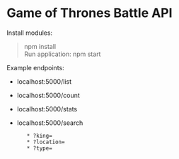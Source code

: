 # Game of Thrones Battle API

Install modules:
> npm install   
Run application:
> npm start     

Example endpoints:
- localhost:5000/list
- localhost:5000/count
- localhost:5000/stats
- localhost:5000/search
     
         * ?king=
         * ?location=
         * ?type=
